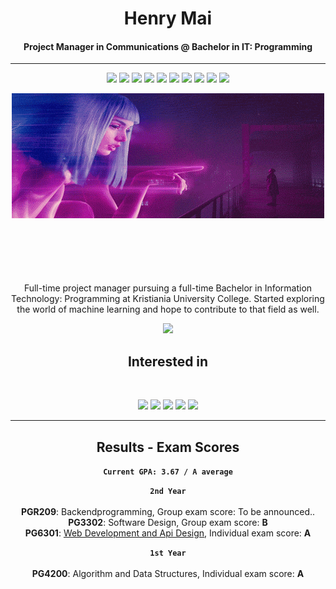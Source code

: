 <h1 align="center">Henry Mai</h1>
<h4 align="center">
Project Manager in Communications @ Bachelor in IT: Programming
</h4>
<hr>
<p align="center">
  <img src="https://img.shields.io/badge/Java-%23FF6F00.svg?&style=for-the-badge&logo=java&logoColor=white" />
  <img src="https://img.shields.io/badge/Python-%2314354C.svg?&style=for-the-badge&logo=python&logoColor=white" />
  <img src="https://img.shields.io/badge/Spring-%236DB33F.svg?&style=for-the-badge&logo=spring&logoColor=white" />
  <img src="https://img.shields.io/badge/C%23-%23239120.svg?&style=for-the-badge" />
  <img src="https://img.shields.io/badge/Fullstack-%23232F3E.svg?&style=for-the-badge" />
  <img src="https://img.shields.io/badge/React-%2361DAFB.svg?&style=for-the-badge" />
  <img src="https://img.shields.io/badge/Node.js-%2343853D.svg?&style=for-the-badge" />
  <img src="https://img.shields.io/badge/Azure-%230072AC.svg?&style=for-the-badge" />
  <img src="https://img.shields.io/badge/C-%23A8B9CC.svg?&style=for-the-badge&logo=c&logoColor=white" />
  <img src="https://img.shields.io/badge/Linux-%23FCC624.svg?&style=for-the-badge&logo=linux&logoColor=black" />
</p>

<p align="center">
 <img  width="500" height="200" src="https://github.com/MaiHenry/MaiHenry/blob/main/profile-gifs/Profile-giphy.gif">
</p>

<div align="center">
  <p align="center" style="margin-top: 100px;">Full-time project manager pursuing a full-time Bachelor in Information Technology: Programming at Kristiania University College. Started exploring the world of machine learning and hope to contribute to that field as well.</p>
</div>

<p align="center"><a href="https://twitter.com/terabyte_17">
  <a href="https://www.linkedin.com/in/henry-mai-060517136/">
    <img src="https://img.shields.io/badge/linkedin-%230077B5.svg?&style=for-the-badge&logo=linkedin&logoColor=white" height=25></a> 
</p>
  <h2 align="center">Interested in</h2>
<br>
<p align="center">
  <img src="https://img.shields.io/badge/Machine Learning-green"> 
  <img src="https://img.shields.io/badge/Deep Learning-red"> 
  <img src="https://img.shields.io/badge/Computer Vision-magenta"> 
  <img src="https://img.shields.io/badge/Natural Language Processing-yellow"> 
  <img src="https://img.shields.io/badge/Reinforcement Learning-blue"> 
</p>

<hr>
  <h2 align="center">Results - Exam Scores</h2>
<div align="center">
  
**`Current GPA: 3.67 / A average`**<br>

**`2nd Year`**<br>
<br>**PGR209**: Backendprogramming, Group exam score: To be announced..
<br>**PG3302**: Software Design, Group exam score: **B**
<br>**PG6301**: <a href="https://github.com/MaiHenry/Web-development-and-Api-Design/" height=25> Web Development and Api Design</a>, Individual exam score: **A**

**`1st Year`**<br>
<br>**PG4200**: Algorithm and Data Structures, Individual exam score: **A**


</div>
